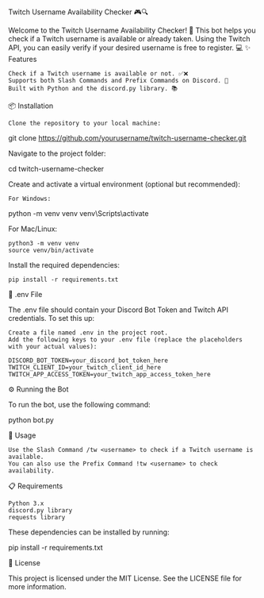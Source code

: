 Twitch Username Availability Checker 🎮🔍

Welcome to the Twitch Username Availability Checker! 🎉 This bot helps you check if a Twitch username is available or already taken. Using the Twitch API, you can easily verify if your desired username is free to register. 💻
✨ Features

    Check if a Twitch username is available or not. ✅❌
    Supports both Slash Commands and Prefix Commands on Discord. 🤖
    Built with Python and the discord.py library. 📚

📦 Installation

    Clone the repository to your local machine:

git clone https://github.com/yourusername/twitch-username-checker.git

Navigate to the project folder:

cd twitch-username-checker

Create and activate a virtual environment (optional but recommended):

    For Windows:

python -m venv venv
venv\Scripts\activate

For Mac/Linux:

    python3 -m venv venv
    source venv/bin/activate

Install the required dependencies:

    pip install -r requirements.txt

🔑 .env File

The .env file should contain your Discord Bot Token and Twitch API credentials. To set this up:

    Create a file named .env in the project root.
    Add the following keys to your .env file (replace the placeholders with your actual values):

    DISCORD_BOT_TOKEN=your_discord_bot_token_here
    TWITCH_CLIENT_ID=your_twitch_client_id_here
    TWITCH_APP_ACCESS_TOKEN=your_twitch_app_access_token_here

⚙️ Running the Bot

To run the bot, use the following command:

python bot.py

🚀 Usage

    Use the Slash Command /tw <username> to check if a Twitch username is available.
    You can also use the Prefix Command !tw <username> to check availability.

📋 Requirements

    Python 3.x
    discord.py library
    requests library

These dependencies can be installed by running:

pip install -r requirements.txt

📜 License

This project is licensed under the MIT License. See the LICENSE file for more information.
